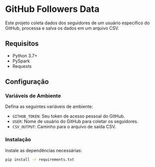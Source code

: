 # GitHub Followers Data

Este projeto coleta dados dos seguidores de um usuário específico do GitHub, processa e salva os dados em um arquivo CSV.

## Requisitos

- Python 3.7+
- PySpark
- Requests

## Configuração

### Variáveis de Ambiente

Defina as seguintes variáveis de ambiente:

- `GITHUB_TOKEN`: Seu token de acesso pessoal do GitHub.
- `USER`: Nome de usuário do GitHub para coletar os seguidores.
- `CSV_OUTPUT`: Caminho para o arquivo de saída CSV.

### Instalação

Instale as dependências necessárias:

```bash
pip install -r requirements.txt
